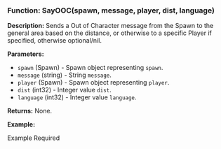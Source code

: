 ### Function: SayOOC(spawn, message, player, dist, language)

**Description:**
Sends a Out of Character message from the Spawn to the general area based on the distance, or otherwise to a specific Player if specified, otherwise optional/nil.

**Parameters:**
- `spawn` (Spawn) - Spawn object representing `spawn`.
- `message` (string) - String `message`.
- `player` (Spawn) - Spawn object representing `player`.
- `dist` (int32) - Integer value `dist`.
- `language` (int32) - Integer value `language`.

**Returns:** None.

**Example:**

Example Required
